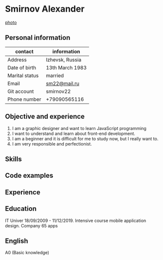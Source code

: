 # Smirnov Alexander

[photo](https://avatars.githubusercontent.com/u/79577679?s=400&u=122a6443a460c7075b85f3da8781dc25a11d5b47&v=4)

## Personal information

| contact        | information              |
| -------------- | ------------------------ |
| Address        | Izhevsk, Russia          |
| Date of birth  | 13th March 1983          |
| Marital status | married                  |
| Email          | sm22@mail.ru             |
| Git account    | smirnov22                |
| Phone number   | +79090565116             |

## Objective and experience

1. I am a graphic designer and want to learn JavaScript programming
2. I want to understand and learn about front-end development.
3. I am a beginner and it is difficult for me to study now, but I really want to.
4. I am very responsible and perfectionist.

## Skills

## Code examples

## Experience

## Education
IT Univer 18/09/2009 - 11/12/2019. Intensive course mobile application design. Company 65 apps

## English
A0 (Basic knowledge)
